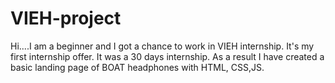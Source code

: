 # VIEH-project
Hi....I am a beginner and I got a chance to work in VIEH internship.
It's my first internship offer.
It was a 30 days internship. 
As a result I have created a basic landing page of BOAT headphones with HTML, CSS,JS.

